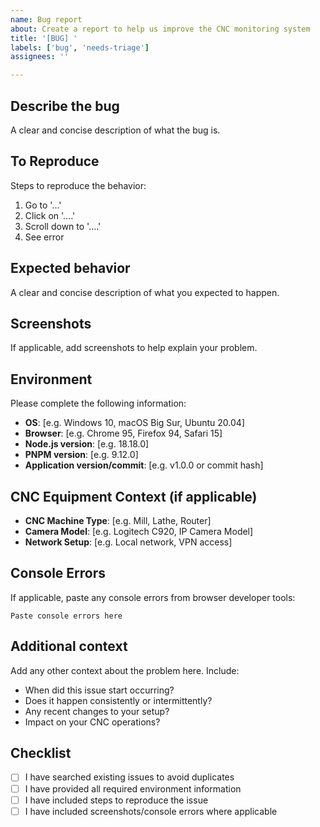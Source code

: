 ```yaml
---
name: Bug report
about: Create a report to help us improve the CNC monitoring system
title: '[BUG] '
labels: ['bug', 'needs-triage']
assignees: ''

---
```


## Describe the bug
A clear and concise description of what the bug is.

## To Reproduce
Steps to reproduce the behavior:
1. Go to '...'
2. Click on '....'
3. Scroll down to '....'
4. See error

## Expected behavior
A clear and concise description of what you expected to happen.

## Screenshots
If applicable, add screenshots to help explain your problem.

## Environment
Please complete the following information:
- **OS**: [e.g. Windows 10, macOS Big Sur, Ubuntu 20.04]
- **Browser**: [e.g. Chrome 95, Firefox 94, Safari 15]
- **Node.js version**: [e.g. 18.18.0]
- **PNPM version**: [e.g. 9.12.0]
- **Application version/commit**: [e.g. v1.0.0 or commit hash]

## CNC Equipment Context (if applicable)
- **CNC Machine Type**: [e.g. Mill, Lathe, Router]
- **Camera Model**: [e.g. Logitech C920, IP Camera Model]
- **Network Setup**: [e.g. Local network, VPN access]

## Console Errors
If applicable, paste any console errors from browser developer tools:
```
Paste console errors here
```

## Additional context
Add any other context about the problem here. Include:
- When did this issue start occurring?
- Does it happen consistently or intermittently?
- Any recent changes to your setup?
- Impact on your CNC operations?

## Checklist
- [ ] I have searched existing issues to avoid duplicates
- [ ] I have provided all required environment information
- [ ] I have included steps to reproduce the issue
- [ ] I have included screenshots/console errors where applicable 